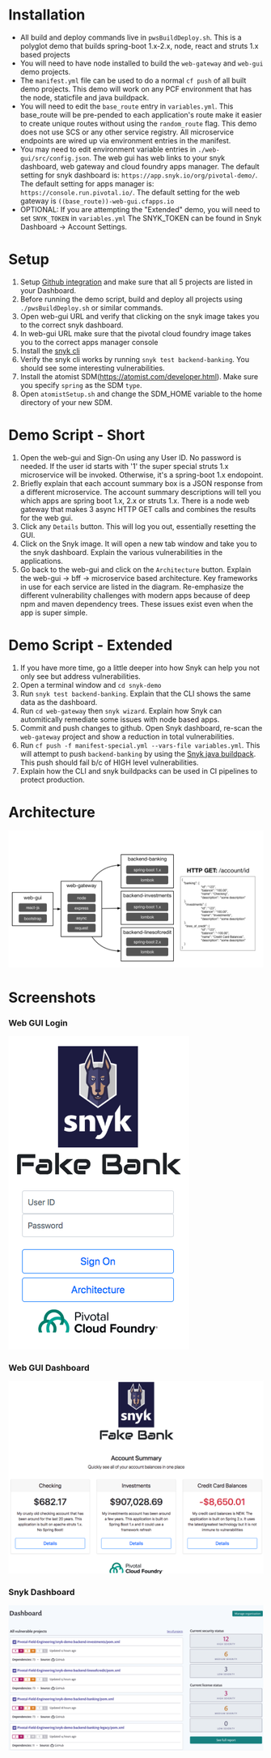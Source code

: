 # Installation
* All build and deploy commands live in `pwsBuildDeploy.sh`. 
This is a polyglot demo that builds spring-boot 1.x-2.x, node, react and struts 1.x based projects
* You will need to have node installed to build the `web-gateway` and `web-gui` demo projects.
* The `manifest.yml` file can be used to do a normal `cf push` of all built demo projects. This demo 
will work on any PCF environment that has the node, staticfile and java buildpack.
* You will need to edit the `base_route` entry in `variables.yml`. This base_route will be 
pre-pended to each application's route make it easier to create unique routes without using the `random_route` flag. 
This demo does not use SCS or any other service registry. All microservice endpoints are wired up via environment entries
in the manifest.
* You may need to edit environment variable entries in `./web-gui/src/config.json`. The web gui has web 
links to your snyk dashboard, web gateway and cloud foundry apps manager. The default setting for snyk 
dashboard is: `https://app.snyk.io/org/pivotal-demo/`. The default setting for apps manager 
is: `https://console.run.pivotal.io/`. The default setting for the web gateway is `((base_route))-web-gui.cfapps.io`
* OPTIONAL: If you are attempting the "Extended" demo, you will need to set `SNYK_TOKEN` in `variables.yml`
The SNYK_TOKEN can be found in Snyk Dashboard -> Account Settings. 

# Setup
1. Setup [Github integration](https://app.snyk.io/org/pivotal-demo/integrations) and make sure that all 5 projects are listed in your Dashboard. 
1. Before running the demo script, build and deploy all projects using `./pwsBuildDeploy.sh` or similar commands.
1. Open web-gui URL and verify that clicking on the snyk image takes you to the correct snyk dashboard. 
1. In web-gui URL make sure that the pivotal cloud foundry image takes you to the correct apps manager console
1. Install the [snyk cli](https://snyk.io/docs/using-snyk)
1. Verify the snyk cli works by running `snyk test backend-banking`. You should see some interesting vulnerabilities.
1. Install the atomist SDM(https://atomist.com/developer.html). Make sure you specify `spring` as the SDM `type`.
1. Open `atomistSetup.sh` and change the SDM_HOME variable to the home directory of your new SDM.

# Demo Script - Short
1. Open the web-gui and Sign-On using any User ID. No password is needed. If the user id starts with '1' the super special
struts 1.x microservice will be invoked. Otherwise, it's a spring-boot 1.x endopoint.
1. Briefly explain that each account summary box is a JSON response from a different microservice. The account summary
descriptions will tell you which apps are spring boot 1.x, 2.x or struts 1.x. There is a node web gateway that makes 3 async HTTP GET calls
and combines the results for the web gui.
1. Click any `Details` button. This will log you out, essentially resetting the GUI.
1. Click on the Snyk image. It will open a new tab window and take you to the snyk dashboard. Explain the various 
vulnerabilities in the applications. 
1. Go back to the web-gui and click on the `Architecture` button. Explain the web-gui -> bff -> microservice based architecture. Key frameworks
in use for each service are listed in the diagram. Re-emphasize the different vulnerability challenges
with modern apps because of deep npm and maven dependency trees. These issues exist even when the app is super simple.

# Demo Script - Extended
1. If you have more time, go a little deeper into how Snyk can help you not only see but address vulnerabilities.
1. Open a terminal window and `cd snyk-demo`
1. Run `snyk test backend-banking`. Explain that the CLI shows the same data as the dashboard.
1. Run `cd web-gateway` then `snyk wizard`. Explain how Snyk can automitically remediate some issues with node based apps.
1. Commit and push changes to github. Open Snyk dashboard, re-scan the `web-gateway` project and show a reduction in 
total vulnerabilities.
1. Run `cf push -f manifest-special.yml --vars-file variables.yml`. This will attempt to push `backend-banking` by using the [Snyk java buildpack](https://github.com/AH7/java-buildpack).
This push should fail b/c of HIGH level vulnerabilities. 
1. Explain how the CLI and snyk buildpacks can be used in CI pipelines to protect production.

# Architecture 
![Demo Architecture](fake-bank-architecture.png) 

# Screenshots
### Web GUI Login 
![Web GUI Login](web-gui-login.png)

### Web GUI Dashboard
![Web GUI Dashboard](web-gui-dashboard.png) 
### Snyk Dashboard
![Snyk Dashboard](snyk-dashboard.png) 
